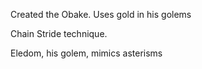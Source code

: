Created the Obake.
Uses gold in his golems

Chain Stride technique.

Eledom, his golem, mimics asterisms